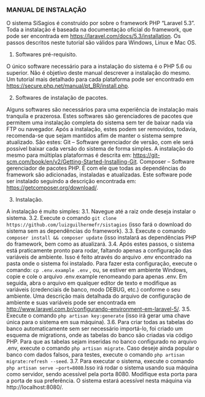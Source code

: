 ### MANUAL DE INSTALAÇÃO

O sistema SiSagios é construído por sobre o framework PHP “Laravel 5.3”. Toda a instalação é baseada na documentação oficial do framework, que pode ser encontrada em https://laravel.com/docs/5.3/installation. Os passos descritos neste tutorial são válidos para Windows, Linux e Mac OS.

1. Softwares pré-requisito.

O único software necessário para a instalação do sistema é o PHP 5.6 ou superior. Não é objetivo deste manual descrever a instalação do mesmo. Um tutorial mais detalhado para cada plataforma pode ser encontrado em https://secure.php.net/manual/pt_BR/install.php.  

2. Softwares de instalação de pacotes.

Alguns softwares são necessários para uma experiência de instalação mais tranquila e prazerosa. Estes softwares são gerenciadores de pacotes que permitem uma instalação completa do sistema sem ter de baixar nada via FTP ou navegador. Após a instalação, estes podem ser removidos, todavia, recomenda-se que sejam mantidos afim de manter o sistema sempre atualizado. São estes:
Git – Software gerenciador de versão, com ele será possível baixar cada versão do sistema de forma simples. A instalação do mesmo para múltiplas plataformas é descrita em: https://git-scm.com/book/en/v2/Getting-Started-Installing-Git.
Composer – Software gerenciador de pacotes PHP. É com ele que todas as dependências do framework são adicionadas, instaladas e atualizadas. Este software pode ser instalado seguindo a descrição encontrada em: https://getcomposer.org/download/. 

3. Instalação.

A instalação é muito simples:
  3.1.  Navegue até a raiz onde deseja instalar o sistema.
  3.2.  Execute o comando `git clone  https://github.com/luizguilhermefr/sistagios` (isso fará o download do sistema sem as dependências do framework).
  3.3.  Execute o comando `composer install && composer update` (isso instalará as dependências PHP do framework, bem como as atualizará. 
  3.4.  Após estes passos, o sistema está praticamente pronto para rodar, faltando apenas a configuração das variáveis de ambiente. Isso é feito através do arquivo .env encontrado na pasta onde o sistema foi instalado. Para fazer esta configuração, execute o comando: `cp .env.example .env` , ou, se estiver em ambiente Windows, copie e cole o arquivo .env.example renomeando para apenas .env. Em seguida, abra o arquivo em qualquer editor de texto e modifique as variáveis (credenciais de banco, modo DEBUG, etc.) conforme o seu ambiente. Uma descrição mais detalhada do arquivo de configuração de ambiente e suas variáveis pode ser encontrada em http://www.laravel.com.br/configurando-environment-em-laravel-5/. 
  3.5.  Execute o comando `php artisan key:generate` (isso irá gerar uma chave única para o sistema em sua máquina).
  3.6. Para criar todas as tabelas do banco automaticamente sem ser necessário importá-lo, foi criado um esquema de migrations, onde as tabelas do banco são criadas via código PHP. Para que as tabelas sejam inseridas no banco configurado no arquivo .env, execute o comando `php artisan migrate`. Caso deseje ainda popular o banco com dados falsos, para testes, execute o comando `php artisan migrate:refresh --seed`.
  3.7. Para executar o sistema, execute o comando `php artisan serve –port=8080`.Isso irá rodar o sistema usando sua máquina como servidor, sendo acessível pela porta 8080. Modifique esta porta para a porta de sua preferência. O sistema estará acessível nesta máquina via http://localhost:8080/. 
